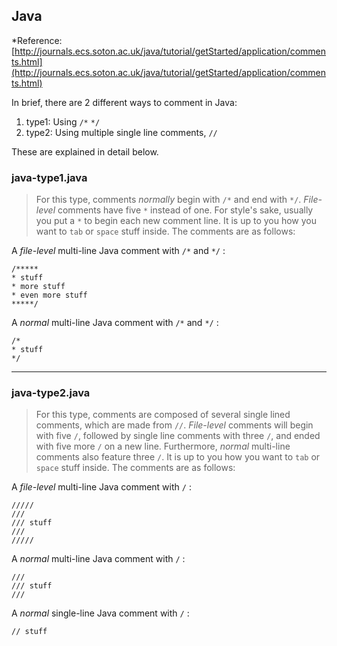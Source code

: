 ## Java
*Reference: [http://journals.ecs.soton.ac.uk/java/tutorial/getStarted/application/comments.html](http://journals.ecs.soton.ac.uk/java/tutorial/getStarted/application/comments.html)

In brief, there are 2 different ways to comment in Java:

1. type1: Using `/*` `*/`
2. type2: Using multiple single line comments, `//`

These are explained in detail below.

### java-type1.java
> For this type, comments *normally* begin with `/*` and end with `*/`. *File-level* comments have five `*` instead of one. For style's sake, usually you put a `*` to begin each new comment line. It is up to you how you want to `tab` or `space` stuff inside. The comments are as follows:

A *file-level* multi-line Java comment with `/*` and `*/` :

	/*****
	* stuff
	* more stuff
	* even more stuff
	*****/

A *normal* multi-line Java comment with `/*` and `*/` :

	/*
	* stuff
	*/

----------------------------------
### java-type2.java
> For this type, comments are composed of several single lined comments, which are made from `//`. *File-level* comments will begin with five `/`, followed by  single line comments with three `/`, and ended with five more `/` on a new line. Furthermore, *normal* multi-line comments also feature three `/`. It is up to you how you want to `tab` or `space` stuff inside. The comments are as follows:

A *file-level* multi-line Java comment with `/` :

	/////
	///
	/// stuff
	///
	/////

A *normal* multi-line Java comment with `/` :
	
	///
	/// stuff
	///

A *normal* single-line Java comment with `/` :

	// stuff